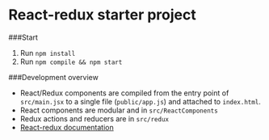 # React-redux starter project

###Start
1. Run `npm install`
2. Run `npm compile && npm start`

###Development overview
* React/Redux components are compiled from the entry point of `src/main.jsx` to a single file (`public/app.js`) and attached to `index.html`.
* React components are modular and in `src/ReactComponents`
* Redux actions and reducers are in `src/redux`
* [React-redux documentation](http://redux.js.org/docs/basics/UsageWithReact.html)
